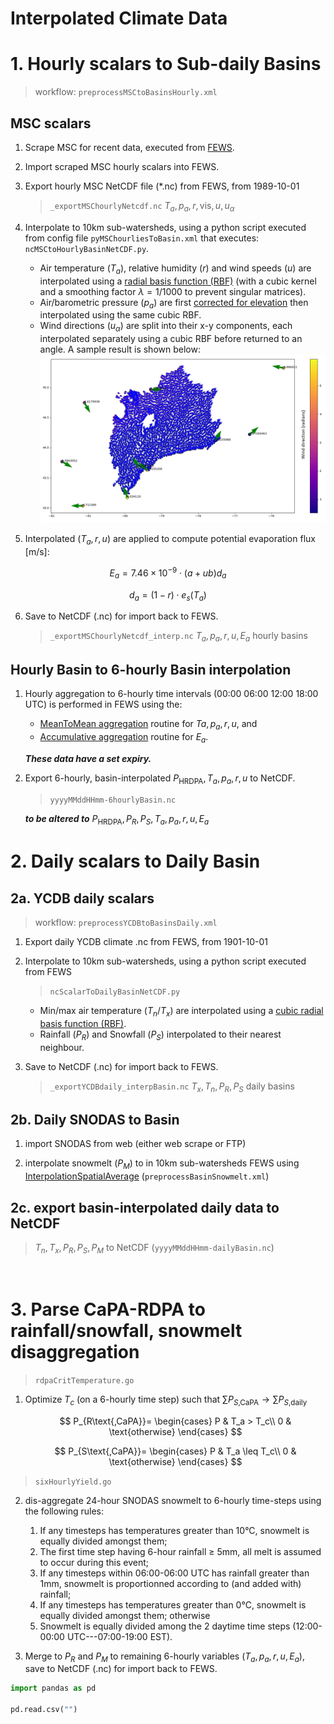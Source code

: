 # Interpolated Climate Data

# 1. Hourly scalars to Sub-daily Basins
> workflow: `preprocessMSCtoBasinsHourly.xml`


## MSC scalars
1. Scrape MSC for recent data, executed from [FEWS](https://owrc.github.io/interpolants/interpolation/fews.html).
1. Import scraped MSC hourly scalars into FEWS.
1. Export hourly MSC NetCDF file (*.nc) from FEWS, from 1989-10-01 
    
    > `_exportMSChourlyNetcdf.nc`  $T_a, p_a, r, \text{vis}, u, u_\alpha$

1. Interpolate to 10km sub-watersheds, using a python script executed from config file `pyMSChourliesToBasin.xml` that executes: `ncMSCtoHourlyBasinNetCDF.py`.
    - Air temperature $(T_a)$, relative humidity $(r)$ and wind speeds $(u)$ are interpolated using a [radial basis function (RBF)](https://docs.scipy.org/doc/scipy/reference/generated/scipy.interpolate.Rbf.html) (with a cubic kernel and a  smoothing factor $\lambda=1/1000$ to prevent singular matrices).
    - Air/barometric pressure $(p_a)$ are first [corrected for elevation](https://owrc.github.io/interpolants/interpolation/barometry.html) then interpolated using the same cubic RBF. 
    - Wind directions $(u_\alpha)$ are split into their x-y components, each interpolated separately using a cubic RBF before returned to an angle. A sample result is shown below:
    ![](fig/windir.png)

1. Interpolated $(T_a, r, u)$ are applied to compute potential evaporation flux [m/s]:

$$
    E_a=7.46\times 10^{-9} \cdot (a + ub) d_a
$$

$$
    d_a=(1-r) \cdot e_s(T_a)
$$

6. Save to NetCDF (.nc) for import back to FEWS.

    > `_exportMSChourlyNetcdf_interp.nc`  $T_a, p_a, r, u, E_a$ hourly basins



## Hourly Basin to 6-hourly Basin interpolation


1. Hourly aggregation to 6-hourly time intervals (00:00 06:00 12:00 18:00 UTC) is performed in FEWS using the:
    - [MeanToMean aggregation](https://publicwiki.deltares.nl/display/FEWSDOC/Aggregation+MeanToMean) routine for $Ta, p_a, r, u$, and
    - [Accumulative aggregation](https://publicwiki.deltares.nl/display/FEWSDOC/Aggregation+Accumulative) routine for $E_a$.

    *__These data have a set expiry.__*

1. Export 6-hourly, basin-interpolated $P_\text{HRDPA}, T_a, p_a, r, u$ to NetCDF. 

    > `yyyyMMddHHmm-6hourlyBasin.nc`

    *__to be altered to__* $P_\text{HRDPA}, P_R, P_S, T_a, p_a, r, u, E_a$





# 2. Daily scalars to Daily Basin
## 2a. YCDB daily scalars
> workflow: `preprocessYCDBtoBasinsDaily.xml`

1. Export daily YCDB climate .nc from FEWS, from 1901-10-01
1. Interpolate to 10km sub-watersheds, using a python script executed from FEWS 

    > `ncScalarToDailyBasinNetCDF.py`

    - Min/max air temperature $(T_n/T_x)$ are interpolated using a [cubic radial basis function (RBF)](https://docs.scipy.org/doc/scipy/reference/generated/scipy.interpolate.Rbf.html).
    - Rainfall $(P_R)$ and Snowfall $(P_S)$ interpolated to their nearest neighbour. 

1. Save to NetCDF (.nc) for import back to FEWS. 

    > `_exportYCDBdaily_interpBasin.nc`  $T_x, T_n, P_R, P_S$ daily basins


## 2b. Daily SNODAS to Basin
1. import SNODAS from web (either web scrape or FTP)

1. interpolate snowmelt $(P_M)$ to in 10km sub-watersheds FEWS using [InterpolationSpatialAverage](https://publicwiki.deltares.nl/display/FEWSDOC/InterpolationSpatialAverage) (`preprocessBasinSnowmelt.xml`)


## 2c. export basin-interpolated daily data to NetCDF
> $T_n, T_x, P_R, P_S, P_M$ to NetCDF (`yyyyMMddHHmm-dailyBasin.nc`)


<br>


# 3. Parse CaPA-RDPA to rainfall/snowfall, snowmelt disaggregation
> `rdpaCritTemperature.go`
1. Optimize $T_c$ (on a 6-hourly time step) such that $\sum P_{S\text{,CaPA}} \to \sum P_{S\text{,daily}}$

    $$
    P_{R\text{,CaPA}}=
    \begin{cases}
    P & T_a > T_c\\
    0 & \text{otherwise}
    \end{cases}
    $$

    $$
    P_{S\text{,CaPA}}=
    \begin{cases}
    P & T_a \leq T_c\\
    0 & \text{otherwise}
    \end{cases}
    $$

> `sixHourlyYield.go`

2. dis-aggregate 24-hour SNODAS snowmelt to 6-hourly time-steps using the following rules:

    1. If any timesteps has temperatures greater than 10°C, snowmelt is equally divided amongst them;
    1. The first time step having 6-hour rainfall $\geq$ 5mm, all melt is assumed to occur during this event;
    1. If any timesteps within 06:00-06:00 UTC has rainfall greater than 1mm, snowmelt is proportionned according to (and added with) rainfall;
    1. If any timesteps has temperatures greater than 0°C, snowmelt is equally divided amongst them; otherwise
    1. Snowmelt is equally divided among the 2 daytime time steps (12:00-00:00 UTC---07:00-19:00 EST).

1. Merge to $P_R$ and $P_M$ to remaining 6-hourly variables $(T_a, p_a, r, u, E_a)$, save to NetCDF (.nc) for import back to FEWS.




```python
import pandas as pd

pd.read.csv("")
```
